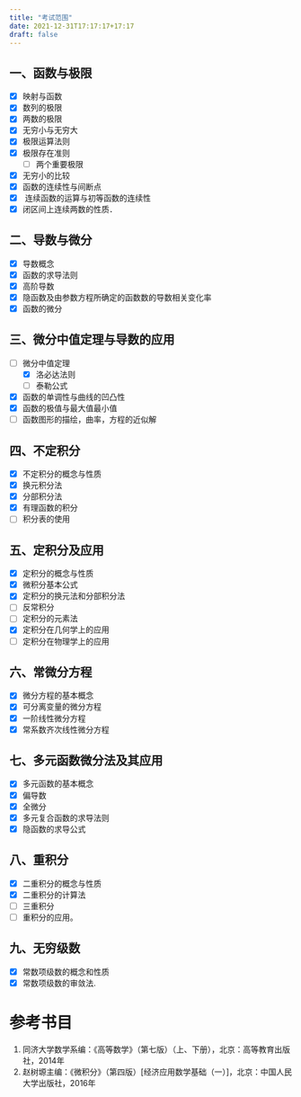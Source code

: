 ```yaml
---
title: "考试范围"
date: 2021-12-31T17:17:17+17:17
draft: false
---
```


<!--more-->

## 一、函数与极限

- [x] 映射与函数
- [x] 数列的极限
- [x] 两数的极限
- [x] 无穷小与无穷大
- [x] 极限运算法则
- [x] 极限存在准则
  - [ ] 两个重要极限
- [x] 无穷小的比较
- [x] 函数的连续性与间断点
- [x]  连续函数的运算与初等函数的连续性
- [x] 闭区间上连续两数的性质．

## 二、导数与微分

- [x] 导数概念
- [x] 函数的求导法则
- [x] 高阶导数
- [x] 隐函数及由参数方程所确定的函数数的导数相关变化率
- [x] 函数的微分

## 三、微分中值定理与导数的应用

- [ ] 微分中值定理
  - [x] 洛必达法则
  - [ ] 泰勒公式
- [x] 函数的单调性与曲线的凹凸性
- [x] 函数的极值与最大值最小值
- [ ] 函数图形的描绘，曲率，方程的近似解

## 四、不定积分

- [x] 不定积分的概念与性质
- [x] 换元积分法
- [x] 分部积分法
- [x] 有理函数的积分
- [ ] 积分表的使用

## 五、定积分及应用       

- [x] 定积分的概念与性质
- [x] 微积分基本公式
- [x] 定积分的换元法和分部积分法
- [ ] 反常积分
- [ ] 定积分的元素法
- [x] 定积分在几何学上的应用
- [ ] 定积分在物理学上的应用

## 六、常微分方程

- [x] 微分方程的基本概念
- [x] 可分离变量的微分方程
- [x] 一阶线性微分方程
- [x] 常系数齐次线性微分方程

## 七、多元函数微分法及其应用

- [x] 多元函数的基本概念
- [x] 偏导数
- [x] 全微分
- [x] 多元复合函数的求导法则
- [x] 隐函数的求导公式

## 八、重积分

- [x] 二重积分的概念与性质
- [x] 二重积分的计算法
- [ ] 三重积分
- [ ] 重积分的应用。

## 九、无穷级数

- [x] 常数项级数的概念和性质
- [x] 常数项级数的审敛法.

# 参考书目

1. 同济大学数学系编：《高等数学》（第七版）（上、下册），北京：高等教育出版社，2014年
2. 赵树塬主编：《微积分》（第四版）[经济应用数学基础（一）]，北京：中国人民大学出版社，2016年

